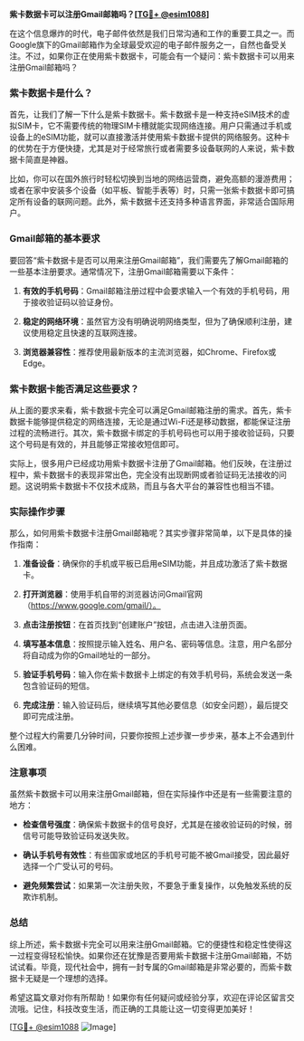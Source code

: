 **紫卡数据卡可以注册Gmail邮箱吗？[[TG💪+ @esim1088](https://t.me/s/esim1088)]**

在这个信息爆炸的时代，电子邮件依然是我们日常沟通和工作的重要工具之一。而Google旗下的Gmail邮箱作为全球最受欢迎的电子邮件服务之一，自然也备受关注。不过，如果你正在使用紫卡数据卡，可能会有一个疑问：紫卡数据卡可以用来注册Gmail邮箱吗？

### 紫卡数据卡是什么？

首先，让我们了解一下什么是紫卡数据卡。紫卡数据卡是一种支持eSIM技术的虚拟SIM卡，它不需要传统的物理SIM卡槽就能实现网络连接。用户只需通过手机或设备上的eSIM功能，就可以直接激活并使用紫卡数据卡提供的网络服务。这种卡的优势在于方便快捷，尤其是对于经常旅行或者需要多设备联网的人来说，紫卡数据卡简直是神器。

比如，你可以在国外旅行时轻松切换到当地的网络运营商，避免高额的漫游费用；或者在家中安装多个设备（如平板、智能手表等）时，只需一张紫卡数据卡即可搞定所有设备的联网问题。此外，紫卡数据卡还支持多种语言界面，非常适合国际用户。

### Gmail邮箱的基本要求

要回答“紫卡数据卡是否可以用来注册Gmail邮箱”，我们需要先了解Gmail邮箱的一些基本注册要求。通常情况下，注册Gmail邮箱需要以下条件：

1. **有效的手机号码**：Gmail邮箱注册过程中会要求输入一个有效的手机号码，用于接收验证码以验证身份。
   
2. **稳定的网络环境**：虽然官方没有明确说明网络类型，但为了确保顺利注册，建议使用稳定且快速的互联网连接。

3. **浏览器兼容性**：推荐使用最新版本的主流浏览器，如Chrome、Firefox或Edge。

### 紫卡数据卡能否满足这些要求？

从上面的要求来看，紫卡数据卡完全可以满足Gmail邮箱注册的需求。首先，紫卡数据卡能够提供稳定的网络连接，无论是通过Wi-Fi还是移动数据，都能保证注册过程的流畅进行。其次，紫卡数据卡绑定的手机号码也可以用于接收验证码，只要这个号码是有效的，并且能够正常接收短信即可。

实际上，很多用户已经成功用紫卡数据卡注册了Gmail邮箱。他们反映，在注册过程中，紫卡数据卡的表现非常出色，完全没有出现断网或者验证码无法接收的问题。这说明紫卡数据卡不仅技术成熟，而且与各大平台的兼容性也相当不错。

### 实际操作步骤

那么，如何用紫卡数据卡注册Gmail邮箱呢？其实步骤非常简单，以下是具体的操作指南：

1. **准备设备**：确保你的手机或平板已启用eSIM功能，并且成功激活了紫卡数据卡。

2. **打开浏览器**：使用手机自带的浏览器访问Gmail官网（https://www.google.com/gmail/）。

3. **点击注册按钮**：在首页找到“创建账户”按钮，点击进入注册页面。

4. **填写基本信息**：按照提示输入姓名、用户名、密码等信息。注意，用户名部分将自动成为你的Gmail地址的一部分。

5. **验证手机号码**：输入你在紫卡数据卡上绑定的有效手机号码，系统会发送一条包含验证码的短信。

6. **完成注册**：输入验证码后，继续填写其他必要信息（如安全问题），最后提交即可完成注册。

整个过程大约需要几分钟时间，只要你按照上述步骤一步步来，基本上不会遇到什么困难。

### 注意事项

虽然紫卡数据卡可以用来注册Gmail邮箱，但在实际操作中还是有一些需要注意的地方：

- **检查信号强度**：确保紫卡数据卡的信号良好，尤其是在接收验证码的时候，弱信号可能导致验证码发送失败。

- **确认手机号有效性**：有些国家或地区的手机号可能不被Gmail接受，因此最好选择一个广受认可的号码。

- **避免频繁尝试**：如果第一次注册失败，不要急于重复操作，以免触发系统的反欺诈机制。

### 总结

综上所述，紫卡数据卡完全可以用来注册Gmail邮箱。它的便捷性和稳定性使得这一过程变得轻松愉快。如果你还在犹豫是否要用紫卡数据卡注册Gmail邮箱，不妨试试看。毕竟，现代社会中，拥有一封专属的Gmail邮箱是非常必要的，而紫卡数据卡无疑是一个理想的选择。

希望这篇文章对你有所帮助！如果你有任何疑问或经验分享，欢迎在评论区留言交流哦。记住，科技改变生活，而正确的工具能让这一切变得更加美好！

[[TG💪+ @esim1088](https://t.me/s/esim1088) ![Image](https://i.postimg.cc/4NQfJmqS/Snipaste-2025-05-13-00-14-12.png)]